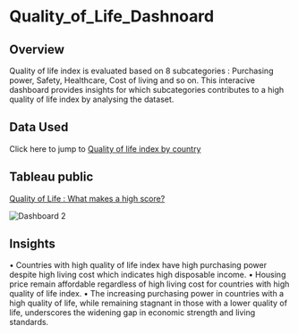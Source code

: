 # Quality_of_Life_Dashnoard

## Overview
Quality of life index is evaluated based on 8 subcategories : Purchasing power, Safety, Healthcare, Cost of living and so on. This interacive dashboard provides insights for which subcategories contributes to a high quality of life index by analysing the dataset.

## Data Used
Click here to jump to [Quality of life index by country](https://www.kaggle.com/datasets/marcelobatalhah/quality-of-life-index-by-country)

## Tableau public
[Quality of Life : What makes a high score?](https://public.tableau.com/app/profile/kaori.ikarashi/viz/QualityofLifeDashboard_17416198053680/Dashboard2)

![Dashboard 2](https://github.com/user-attachments/assets/988a81b8-bf91-415f-94e7-1708a2fbd4db)

## Insights
• Countries with high quality of life index have high purchasing power despite high living cost which indicates high disposable income.
• Housing price remain affordable regardless of high living cost for countries with high quality of life index.
• The increasing purchasing power in countries with a high quality of life, while remaining stagnant in those with a lower quality of life, underscores the widening gap in economic strength and living standards.
